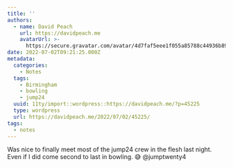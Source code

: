 ```yaml
---
title: ''
authors:
  - name: David Peach
    url: https://davidpeach.me
    avatarUrl: >-
      https://secure.gravatar.com/avatar/4d7faf5eee1f055a85788c44936b8995eaab6dfb004e7854ec747ccb272e91ee?s=96&d=mm&r=g
date: 2022-07-02T09:21:25.000Z
metadata:
  categories:
    - Notes
  tags:
    - Birmingham
    - bowling
    - jump24
  uuid: 11ty/import::wordpress::https://davidpeach.me/?p=45225
  type: wordpress
  url: https://davidpeach.me/2022/07/02/45225/
tags:
  - notes
---
```

Was nice to finally meet most of the jump24 crew in the flesh last night. Even if I did come second to last in bowling. 😅 @jumptwenty4